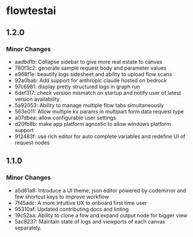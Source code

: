# flowtestai

## 1.2.0

### Minor Changes

- aadbd1b: Collapse sidebar to give more real estate to canvas
- 780f3c2: generate sample request body and parameter values
- e968f1e: beautify logs sidesheet and ability to upload flow scans
- 92a0bab: Add support for anthropic claude hosted on bedrock
- 97c6981: display pretty structured logs in graph run
- 6def317: check version mismatch on startup and notify user of latest version availability
- 5a92053: Ability to manage multiple flow tabs simultaneously
- 563e011: Allow multiple kv params in multipart form data request type
- a07dbea: allow configurable user settings
- d20fb8b: make app platform agnostic to allow windows platform support
- 912483f: use rich editor for auto complete variables and redefine UI of request nodes

## 1.1.0

### Minor Changes

- a5d61a8: Introduce a UI theme, json editor powered by codemirror and few shortcut keys to improve workflow
- 7f45adc: A more intuitive UX to onboard first time user
- 95310af: Updated contributing docs and linting
- 19c52aa: Ability to clone a fow and expand output node for bigger view
- 5ac8237: Maintain state of logs and viewports of each canvas separately.

